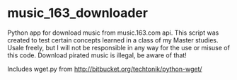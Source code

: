 # music_163_downloader

Python app for download music from music.163.com api. This script was created to test certain concepts learned in a class of my Master studies. Usale freely, but I will not be responsible in any way for the use or misuse of this code. Download pirated music is illegal, be aware of that!

Includes wget.py from http://bitbucket.org/techtonik/python-wget/

